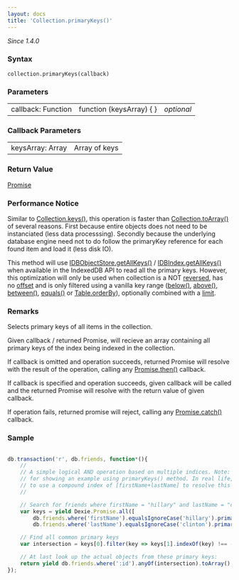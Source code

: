 ```yaml
---
layout: docs
title: 'Collection.primaryKeys()'
---
```

*Since 1.4.0*

### Syntax

    collection.primaryKeys(callback)

### Parameters
<table>
<tr><td>callback: Function</td><td>function (keysArray) { }</td><td><i>optional</i></td></tr>
</table>

### Callback Parameters
<table>
<tr><td>keysArray: Array</td><td>Array of keys</td></tr>
</table>

### Return Value

[Promise](Promise)

### Performance Notice

Similar to [Collection.keys()](Collection.keys()), this operation is faster than [Collection.toArray()](Collection.toArray()) of several reasons. First because entire objects does not need to be instanciated (less data processsing). Secondly because the underlying database engine need not to do follow the primaryKey reference for each found item and load it (less disk IO).

This method will use [IDBObjectStore.getAllKeys()](https://developer.mozilla.org/en-US/docs/Web/API/IDBObjectStore/getAllKeys) / [IDBIndex.getAllKeys()](https://developer.mozilla.org/en-US/docs/Web/API/IDBIndex/getAllKeys) when available in the IndexedDB API to read all the primary keys. However, this optimization will only be used when collection is a NOT [reversed](Collection.reverse()), has no [offset](Collection.offset()) and is only filtered using a vanilla key range ([below()](WhereClause.below()), [above()](WhereClause.above()), [between()](WhereClause.between()), [equals()](WhereClause.equals()) or [Table.orderBy](Table.orderBy())), optionally combined with a [limit](Collection.limit()).

### Remarks

Selects primary keys of all items in the collection. 

Given callback / returned Promise, will recieve an array containing all primary keys of the index being indexed in the collection.

If callback is omitted and operation succeeds, returned Promise will resolve with the result of the operation, calling any [Promise.then()](Promise.then()) callback.

If callback is specified and operation succeeds, given callback will be called and the returned Promise will resolve with the return value of given callback.

If operation fails, returned promise will reject, calling any [Promise.catch()](Promise.catch()) callback.

### Sample

```javascript

db.transaction('r', db.friends, function*(){
    //
    // A simple logical AND operation based on multiple indices. Note: This sample is just
    // for showing an example using primaryKeys() method. In real life, it would be better
    // to use a compound index of [firstName+lastName] to resolve this kind of query!
    //

    // Search for friends where firstName = "hillary" and lastName = "clinton"
    var keys = yield Dexie.Promise.all([
        db.friends.where('firstName').equalsIgnoreCase('hillary').primaryKeys(),
        db.friends.where('lastName').equalsIgnoreCase('clinton').primaryKeys()]);

    // Find all common primary keys
    var intersection = keys[0].filter(key => keys[1].indexOf(key) !== -1);

    // At last look up the actual objects from these primary keys:
    return yield db.friends.where(':id').anyOf(intersection).toArray();
});

```

